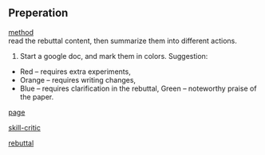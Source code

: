
## Preperation
[method](https://docs.google.com/document/d/1cdEypaZXnJ10IckV49iBXEl27gCFnwEhQfLr680Fv18/mobilebasic)  
read the rebuttal content, then summarize them into different actions.

1. Start a google doc, and mark them in colors. Suggestion: 
* Red – requires extra experiments, 
* Orange – requires writing changes, 
* Blue – requires clarification in the rebuttal, Green – noteworthy praise of the paper.

[page](https://openreview.net/forum?id=TkA4kA9iBrH&noteId=OBr-6K77PLe)

[skill-critic](https://drive.google.com/drive/folders/1lnOZQoGuXx4vooZENHTmfqZNXmMURE5R?usp=drive_link)

[rebuttal](https://hackmd.io/@dPd-diRgRd-p5OUdzEKOKQ/SkL7HpKs3)

